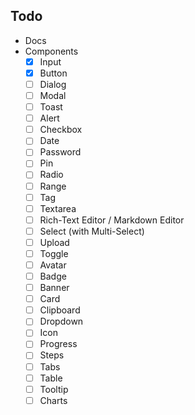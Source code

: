 ## Todo
- Docs
- Components
   - [x] Input
   - [x] Button
   - [ ] Dialog
   - [ ] Modal
   - [ ] Toast
   - [ ] Alert
   - [ ] Checkbox
   - [ ] Date
   - [ ] Password
   - [ ] Pin
   - [ ] Radio
   - [ ] Range
   - [ ] Tag
   - [ ] Textarea
   - [ ] Rich-Text Editor / Markdown Editor
   - [ ] Select (with Multi-Select)
   - [ ] Upload
   - [ ] Toggle
   - [ ] Avatar
   - [ ] Badge
   - [ ] Banner
   - [ ] Card
   - [ ] Clipboard
   - [ ] Dropdown
   - [ ] Icon
   - [ ] Progress
   - [ ] Steps
   - [ ] Tabs
   - [ ] Table
   - [ ] Tooltip
   - [ ] Charts
